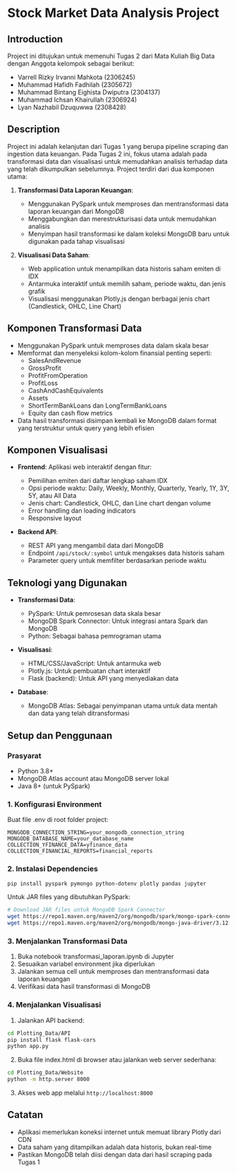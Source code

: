 # Stock Market Data Analysis Project

## Introduction
Project ini ditujukan untuk memenuhi Tugas 2 dari Mata Kuliah Big Data dengan Anggota kelompok sebagai berikut:
- Varrell Rizky Irvanni Mahkota (2306245)   
- Muhammad Hafidh Fadhilah (2305672)
- Muhammad Bintang Eighista Dwiputra (2304137)
- Muhammad Ichsan Khairullah (2306924)
- Lyan Nazhabil Dzuquwwa (2308428)

## Description
Project ini adalah kelanjutan dari Tugas 1 yang berupa pipeline scraping dan ingestion data keuangan. Pada Tugas 2 ini, fokus utama adalah pada transformasi data dan visualisasi untuk memudahkan analisis terhadap data yang telah dikumpulkan sebelumnya. Project terdiri dari dua komponen utama:

1. **Transformasi Data Laporan Keuangan**:
   - Menggunakan PySpark untuk memproses dan mentransformasi data laporan keuangan dari MongoDB
   - Menggabungkan dan merestrukturisasi data untuk memudahkan analisis 
   - Menyimpan hasil transformasi ke dalam koleksi MongoDB baru untuk digunakan pada tahap visualisasi

2. **Visualisasi Data Saham**:
   - Web application untuk menampilkan data historis saham emiten di IDX
   - Antarmuka interaktif untuk memilih saham, periode waktu, dan jenis grafik
   - Visualisasi menggunakan Plotly.js dengan berbagai jenis chart (Candlestick, OHLC, Line Chart)

## Komponen Transformasi Data
- Menggunakan PySpark untuk memproses data dalam skala besar
- Memformat dan menyeleksi kolom-kolom finansial penting seperti:
  - SalesAndRevenue
  - GrossProfit
  - ProfitFromOperation
  - ProfitLoss
  - CashAndCashEquivalents
  - Assets
  - ShortTermBankLoans dan LongTermBankLoans
  - Equity dan cash flow metrics
- Data hasil transformasi disimpan kembali ke MongoDB dalam format yang terstruktur untuk query yang lebih efisien

## Komponen Visualisasi 
- **Frontend**: Aplikasi web interaktif dengan fitur:
  - Pemilihan emiten dari daftar lengkap saham IDX
  - Opsi periode waktu: Daily, Weekly, Monthly, Quarterly, Yearly, 1Y, 3Y, 5Y, atau All Data
  - Jenis chart: Candlestick, OHLC, dan Line chart dengan volume
  - Error handling dan loading indicators
  - Responsive layout

- **Backend API**: 
  - REST API yang mengambil data dari MongoDB
  - Endpoint `/api/stock/:symbol` untuk mengakses data historis saham
  - Parameter query untuk memfilter berdasarkan periode waktu

## Teknologi yang Digunakan
- **Transformasi Data**:
  - PySpark: Untuk pemrosesan data skala besar
  - MongoDB Spark Connector: Untuk integrasi antara Spark dan MongoDB
  - Python: Sebagai bahasa pemrograman utama

- **Visualisasi**:
  - HTML/CSS/JavaScript: Untuk antarmuka web
  - Plotly.js: Untuk pembuatan chart interaktif
  - Flask (backend): Untuk API yang menyediakan data

- **Database**:
  - MongoDB Atlas: Sebagai penyimpanan utama untuk data mentah dan data yang telah ditransformasi

## Setup dan Penggunaan

### Prasyarat
- Python 3.8+ 
- MongoDB Atlas account atau MongoDB server lokal
- Java 8+ (untuk PySpark)

### 1. Konfigurasi Environment
Buat file .env di root folder project:
```
MONGODB_CONNECTION_STRING=your_mongodb_connection_string
MONGODB_DATABASE_NAME=your_database_name
COLLECTION_YFINANCE_DATA=yfinance_data
COLLECTION_FINANCIAL_REPORTS=financial_reports
```

### 2. Instalasi Dependencies
```bash
pip install pyspark pymongo python-dotenv plotly pandas jupyter
```

Untuk JAR files yang dibutuhkan PySpark:
```bash
# Download JAR files untuk MongoDB Spark Connector
wget https://repo1.maven.org/maven2/org/mongodb/spark/mongo-spark-connector_2.12/3.0.1/mongo-spark-connector_2.12-3.0.1.jar
wget https://repo1.maven.org/maven2/org/mongodb/mongo-java-driver/3.12.10/mongo-java-driver-3.12.10.jar
```

### 3. Menjalankan Transformasi Data
1. Buka notebook transformasi_laporan.ipynb di Jupyter
2. Sesuaikan variabel environment jika diperlukan
3. Jalankan semua cell untuk memproses dan mentransformasi data laporan keuangan
4. Verifikasi data hasil transformasi di MongoDB

### 4. Menjalankan Visualisasi
1. Jalankan API backend:
```bash
cd Plotting_Data/API
pip install flask flask-cors
python app.py
```

2. Buka file index.html di browser atau jalankan web server sederhana:
```bash
cd Plotting_Data/Website
python -m http.server 8000
```
3. Akses web app melalui `http://localhost:8000`

## Catatan
- Aplikasi memerlukan koneksi internet untuk memuat library Plotly dari CDN
- Data saham yang ditampilkan adalah data historis, bukan real-time
- Pastikan MongoDB telah diisi dengan data dari hasil scraping pada Tugas 1
